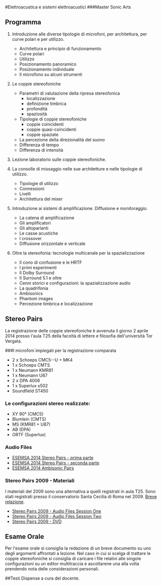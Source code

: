 #Elettroacustica e sistemi elettroacustici
###Master Sonic Arts

## Programma
1. Introduzione alle diverse tipologie di microfoni, per architettura, per curve polari e per utilizzo.
	- Architettura e principio di funzionamento
	- Curve polari
	- Utilizzo
	- Posizionamento panoramico
	- Posizionamento individuale
	- Il microfono su alcuni strumenti

2. Le coppie stereofoniche
	- Parametri di valutazione della ripresa stereofonica
		- localizzazione
		- definizione timbrica
		- profondità
		- spaziosità
	- Tipologie di coppie stereofoniche
		- coppie coincidenti
		- coppie quasi-coincidenti
		- coppie spaziate
	- La percezione della direzionalità del suono
	- Differenza di tempo
	- Differenza di intensità	

3. Lezione laboratorio sulle coppie stereofoniche.

4. La consolle di missaggio nelle sue architetture e nelle tipologie di utilizzo.
	- Tipologie di utilizzo
	- Connessioni
	- Livelli
	- Architettura del mixer

5. Introduzione ai sistemi di amplificazione. Diffusione e monitoraggio.
	- La catena di amplificazione
	- Gli amplificatori
	- Gli altoparlanti
	- Le casse acustiche
	- I crossover
	- Diffusione orizzontale e verticale

6. Oltre la stereofonia: tecnologie multicanale per la spazializzazione
	- Il cono di confusione e le HRTF
	- I primi esperimenti 
	- Il Dolby Surround
	- Il Surround 5.1 e oltre
	- Cenni storici e configurazioni: la spazializzazione audio
	- La quadrifonia
	- Ambisonics
	- Phantom images
	- Percezione timbrica e localizzazione

## Stereo Pairs
La registrazione delle coppie stereofoniche è avvenuta il giorno 2 aprile 2014 presso l'aula T25 della facoltà di lettere e filosofia dell'università Tor Vergata. 

###I microfoni impiegati per la registrazione comparata

* 2 x Schoeps CMC5--U + MK4
* 1 x Schoeps CMTS
* 1 x Neumann KMR81
* 1 x Neumann U87
* 2 x DPA 4006
* 1 x Superlux s502
* Soundfield ST450

### Le configurazioni stereo realizzate:

* XY 90° (CMC5)
* Blumlein (CMTS)
* MS (KMR81 + U87)
* AB (DPA)
* ORTF (Superlux)

### Audio Files

* [ESEMSA 2014 Stereo Pairs - prima parte]()
* [ESEMSA 2014 Stereo Pairs - seconda parte]()
* [ESEMSA 2014 Ambisonic Pairs]()

### Stereo Pairs 2009 - Materiali

I materiali del 2009 sono una alternativa a quelli registrati in aula T25. Sono stati registrati presso il conservatorio Santa Cecilia di Roma nel 2009. [Breve relazione](https://www.academia.edu/6599711/Stereo_Pairs_-_2009).

* [Stereo Pairs 2009 - Audio Files Session One](http://www.giuseppesilvi.com/__depot/2009_STEREOPAIRS/AUDIOFILES/SESSION0NE.zip)
* [Stereo Pairs 2009 - Audio Files Session Two](http://www.giuseppesilvi.com/__depot/2009_STEREOPAIRS/AUDIOFILES/SESSIONTWO.zip)
* [Stereo Pairs 2009 - DVD](http://www.giuseppesilvi.com/__depot/2009_STEREOPAIRS/STEREO_PAIRS_2009_DVD.zip)

## Esame Orale

Per l'esame orale si consiglia la redazione di un breve documento su uno degli argomenti affrontati a lezione. Nel caso in cui si scelga di trattare le coppie stereofoniche si consiglia di caricare i file relativi alle singole configurazioni su un editor multitraccia e ascoltarene una alla volta prendendo nota delle considerazioni personali.

##Testi
Dispense a cura del docente.
